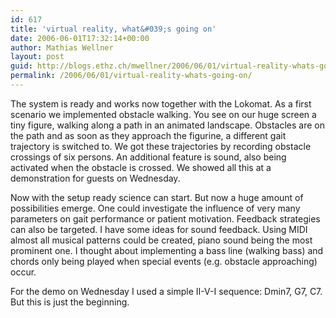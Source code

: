 ```yaml
---
id: 617
title: 'virtual reality, what&#039;s going on'
date: 2006-06-01T17:32:14+00:00
author: Mathias Wellner
layout: post
guid: http://blogs.ethz.ch/mwellner/2006/06/01/virtual-reality-whats-going-on/
permalink: /2006/06/01/virtual-reality-whats-going-on/
---
```

The system is ready and works now together with the Lokomat. As a first scenario we implemented obstacle walking. You see on our huge screen a tiny figure, walking along a path in an animated landscape. Obstacles are on the path and as soon as they approach the figurine, a different gait trajectory is switched to. We got these trajectories by recording obstacle crossings of six persons. An additional feature is sound, also being activated when the obstacle is crossed. We showed all this at a demonstration for guests on Wednesday. 

Now with the setup ready science can start. But now a huge amount of possibilities emerge. One could investigate the influence of very many parameters on gait performance or patient motivation. Feedback strategies can also be targeted. I have some ideas for sound feedback. Using MIDI almost all musical patterns could be created, piano sound being the most prominent one. I thought about implementing a bass line (walking bass) and chords only being played when special events (e.g. obstacle approaching) occur. 

For the demo on Wednesday I used a simple II-V-I sequence: Dmin7, G7, C7. But this is just the beginning.